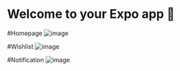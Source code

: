 # Welcome to your Expo app 👋
#Homepage
![image](https://github.com/user-attachments/assets/0216c0ab-e842-4edb-a8c9-b3bbed774371)



#Wishlist
![image](https://github.com/user-attachments/assets/39edb3a0-294e-4733-b5d7-357505a89437)



#Notification
![image](https://github.com/user-attachments/assets/295b46c4-aec2-4121-93d4-1a348c301214)

